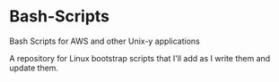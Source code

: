 # Bash-Scripts
Bash Scripts for AWS and other Unix-y applications

A repository for Linux bootstrap scripts that I'll add as I write them and update them.
